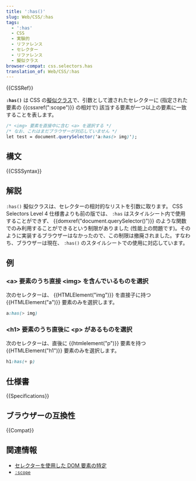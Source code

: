 ```yaml
---
title: ':has()'
slug: Web/CSS/:has
tags:
  - ':has'
  - CSS
  - 実験的
  - リファレンス
  - セレクター
  - リファレンス
  - 擬似クラス
browser-compat: css.selectors.has
translation_of: Web/CSS/:has
---
```

{{CSSRef}}

**`:has()`** は CSS の[擬似クラス](/ja/docs/Web/CSS/Pseudo-classes)で、引数として渡されたセレクターに (指定された要素の {{cssxref(":scope")}} の相対で) 該当する要素が一つ以上の要素に一致することを表します。

```css
/* <img> 要素を直接中に含む <a> を選択する */
/* なお、これはまだブラウザーが対応していません */
let test = document.querySelector('a:has(> img)');
```

## 構文

{{CSSSyntax}}

## 解説

`:has()` 擬似クラスは、セレクターの相対的なリストを引数に取ります。 CSS Selectors Level 4 仕様書よりも前の版では、 `:has` はスタイルシート内で使用することができず、 {{domxref("document.querySelector()")}} のような関数でのみ利用することができるという制限がありました (性能上の問題です)。そのように実装するブラウザーはなかったので、この制限は撤廃されました。すなわち、ブラウザーは現在、 `:has()` のスタイルシートでの使用に対応しています。

## 例

### \<a> 要素のうち直接 \<img> を含んでいるものを選択

次のセレクターは、 {{HTMLElement("img")}} を直接子に持つ {{HTMLElement("a")}} 要素のみを選択します。

```css
a:has(> img)
```

### \<h1> 要素のうち直後に \<p> があるものを選択

次のセレクターは、直後に {{htmlelement("p")}} 要素を持つ {{HTMLElement("h1")}} 要素のみを選択します。

```css
h1:has(+ p)
```

## 仕様書

{{Specifications}}

## ブラウザーの互換性

{{Compat}}

## 関連情報

- [セレクターを使用した DOM 要素の特定](/ja/docs/Web/API/Document_object_model/Locating_DOM_elements_using_selectors)
- [`:scope`](/ja/docs/Web/CSS/:scope)
